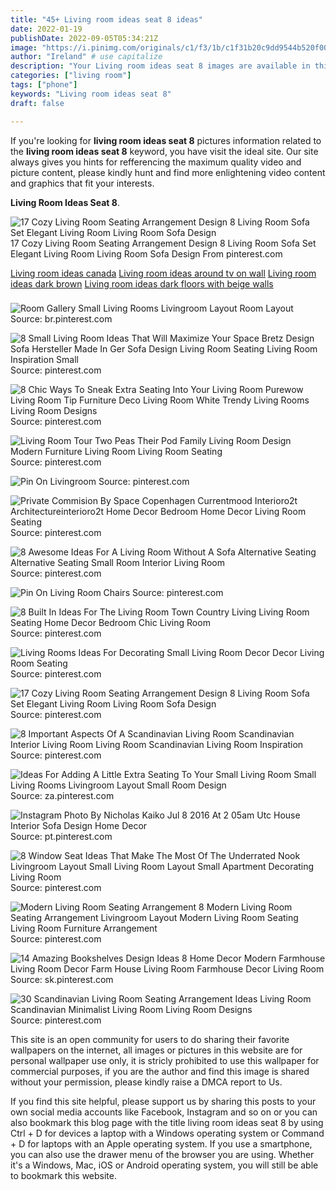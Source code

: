 ```yaml
---
title: "45+ Living room ideas seat 8 ideas"
date: 2022-01-19
publishDate: 2022-09-05T05:34:21Z
image: "https://i.pinimg.com/originals/c1/f3/1b/c1f31b20c9dd9544b520f0091f6f4eb5.jpg"
author: "Ireland" # use capitalize
description: "Your Living room ideas seat 8 images are available in this site. Living room ideas seat 8 are a topic that is being searched for and liked by netizens today. You can Find and Download the Living room ideas seat 8 files here. Find and Download all free vectors."
categories: ["living room"]
tags: ["phone"]
keywords: "Living room ideas seat 8"
draft: false

---
```


If you're looking for **living room ideas seat 8** pictures information related to the **living room ideas seat 8** keyword, you have visit the ideal  site.  Our site always  gives you  hints  for refferencing  the maximum  quality video and picture  content, please kindly hunt and find more enlightening video content and graphics  that fit your interests.

**Living Room Ideas Seat 8**. 

![17 Cozy Living Room Seating Arrangement Design 8 Living Room Sofa Set Elegant Living Room Living Room Sofa Design](https://i.pinimg.com/originals/9a/b8/f3/9ab8f332dcb19b9accb6b47849bbe86d.jpg "17 Cozy Living Room Seating Arrangement Design 8 Living Room Sofa Set Elegant Living Room Living Room Sofa Design")
17 Cozy Living Room Seating Arrangement Design 8 Living Room Sofa Set Elegant Living Room Living Room Sofa Design From pinterest.com

[Living room ideas canada](/living-room-ideas-canada/)
[Living room ideas around tv on wall](/living-room-ideas-around-tv-on-wall/)
[Living room ideas dark brown](/living-room-ideas-dark-brown/)
[Living room ideas dark floors with beige walls](/living-room-ideas-dark-floors-with-beige-walls/)



### 

 


![Room Gallery Small Living Rooms Livingroom Layout Room Layout](https://i.pinimg.com/originals/6f/f8/b7/6ff8b7052de2c13f00f33c93f6fd3f54.jpg "Room Gallery Small Living Rooms Livingroom Layout Room Layout")
Source: br.pinterest.com

 

![8 Small Living Room Ideas That Will Maximize Your Space Bretz Design Sofa Hersteller Made In Ger Sofa Design Living Room Seating Living Room Inspiration Small](https://i.pinimg.com/originals/bb/3d/56/bb3d56dbf61b25197631afa4f74407d6.jpg "8 Small Living Room Ideas That Will Maximize Your Space Bretz Design Sofa Hersteller Made In Ger Sofa Design Living Room Seating Living Room Inspiration Small")
Source: pinterest.com

 

![8 Chic Ways To Sneak Extra Seating Into Your Living Room Purewow Living Room Tip Furniture Deco Living Room White Trendy Living Rooms Living Room Designs](https://i.pinimg.com/564x/0a/7b/de/0a7bde45a2080c56ebcb2d034e9b0428.jpg "8 Chic Ways To Sneak Extra Seating Into Your Living Room Purewow Living Room Tip Furniture Deco Living Room White Trendy Living Rooms Living Room Designs")
Source: pinterest.com

 

![Living Room Tour Two Peas Their Pod Family Living Room Design Modern Furniture Living Room Living Room Seating](https://i.pinimg.com/originals/69/a4/e4/69a4e4fbc105fe58457cd4f80ff7468f.jpg "Living Room Tour Two Peas Their Pod Family Living Room Design Modern Furniture Living Room Living Room Seating")
Source: pinterest.com

 

![Pin On Livingroom](https://i.pinimg.com/originals/ee/16/05/ee1605e98bdd38fd152116456132f462.jpg "Pin On Livingroom")
Source: pinterest.com

 

![Private Commision By Space Copenhagen Currentmood Interioro2t Architectureinterioro2t Home Decor Bedroom Home Decor Living Room Seating](https://i.pinimg.com/originals/91/c3/35/91c335e5a8c464431e08161de41939cf.jpg "Private Commision By Space Copenhagen Currentmood Interioro2t Architectureinterioro2t Home Decor Bedroom Home Decor Living Room Seating")
Source: pinterest.com

 

![8 Awesome Ideas For A Living Room Without A Sofa Alternative Seating Alternative Seating Small Room Interior Living Room](https://i.pinimg.com/originals/c8/37/b0/c837b01056f6b49ba6a0c88748309546.png "8 Awesome Ideas For A Living Room Without A Sofa Alternative Seating Alternative Seating Small Room Interior Living Room")
Source: pinterest.com

 

![Pin On Living Room Chairs](https://i.pinimg.com/736x/3a/2b/3d/3a2b3d5ec6b550be930ce95360dc1dcd.jpg "Pin On Living Room Chairs")
Source: pinterest.com

 

![8 Built In Ideas For The Living Room Town Country Living Living Room Seating Home Decor Bedroom Chic Living Room](https://i.pinimg.com/564x/5b/cb/a4/5bcba49f82ad50c17f2a841c851ac006.jpg "8 Built In Ideas For The Living Room Town Country Living Living Room Seating Home Decor Bedroom Chic Living Room")
Source: pinterest.com

 

![Living Rooms Ideas For Decorating Small Living Room Decor Decor Living Room Seating](https://i.pinimg.com/originals/25/c6/85/25c68583947a4c0cd2eeb37140f018c2.jpg "Living Rooms Ideas For Decorating Small Living Room Decor Decor Living Room Seating")
Source: pinterest.com

 

![17 Cozy Living Room Seating Arrangement Design 8 Living Room Sofa Set Elegant Living Room Living Room Sofa Design](https://i.pinimg.com/originals/9a/b8/f3/9ab8f332dcb19b9accb6b47849bbe86d.jpg "17 Cozy Living Room Seating Arrangement Design 8 Living Room Sofa Set Elegant Living Room Living Room Sofa Design")
Source: pinterest.com

 

![8 Important Aspects Of A Scandinavian Living Room Scandinavian Interior Living Room Living Room Scandinavian Living Room Inspiration](https://i.pinimg.com/originals/db/d9/75/dbd975edcfa99e9388910885b08568ba.png "8 Important Aspects Of A Scandinavian Living Room Scandinavian Interior Living Room Living Room Scandinavian Living Room Inspiration")
Source: pinterest.com

 

![Ideas For Adding A Little Extra Seating To Your Small Living Room Small Living Rooms Livingroom Layout Small Room Design](https://i.pinimg.com/originals/43/9f/da/439fdacc62adacf503e390c184f0bef4.jpg "Ideas For Adding A Little Extra Seating To Your Small Living Room Small Living Rooms Livingroom Layout Small Room Design")
Source: za.pinterest.com

 

![Instagram Photo By Nicholas Kaiko Jul 8 2016 At 2 05am Utc House Interior Sofa Design Home Decor](https://i.pinimg.com/originals/03/0f/3c/030f3c595f8f2cba7799156cdd87d837.jpg "Instagram Photo By Nicholas Kaiko Jul 8 2016 At 2 05am Utc House Interior Sofa Design Home Decor")
Source: pt.pinterest.com

 

![8 Window Seat Ideas That Make The Most Of The Underrated Nook Livingroom Layout Small Living Room Layout Small Apartment Decorating Living Room](https://i.pinimg.com/originals/32/51/1d/32511da774c218c0dd8bec07acc23e99.jpg "8 Window Seat Ideas That Make The Most Of The Underrated Nook Livingroom Layout Small Living Room Layout Small Apartment Decorating Living Room")
Source: pinterest.com

 

![Modern Living Room Seating Arrangement 8 Modern Living Room Seating Arrangement Livingroom Layout Modern Living Room Seating Living Room Furniture Arrangement](https://i.pinimg.com/originals/e2/09/c0/e209c0f8975da45e205fdf5cf2e6613c.jpg "Modern Living Room Seating Arrangement 8 Modern Living Room Seating Arrangement Livingroom Layout Modern Living Room Seating Living Room Furniture Arrangement")
Source: pinterest.com

 

![14 Amazing Bookshelves Design Ideas 8 Home Decor Modern Farmhouse Living Room Decor Farm House Living Room Farmhouse Decor Living Room](https://i.pinimg.com/originals/7a/80/de/7a80de1ced68ea47c2971eedeeac85dc.jpg "14 Amazing Bookshelves Design Ideas 8 Home Decor Modern Farmhouse Living Room Decor Farm House Living Room Farmhouse Decor Living Room")
Source: sk.pinterest.com

 

![30 Scandinavian Living Room Seating Arrangement Ideas Living Room Scandinavian Minimalist Living Room Living Room Designs](https://i.pinimg.com/originals/c1/f3/1b/c1f31b20c9dd9544b520f0091f6f4eb5.jpg "30 Scandinavian Living Room Seating Arrangement Ideas Living Room Scandinavian Minimalist Living Room Living Room Designs")
Source: pinterest.com

 

This site is an open community for users to do sharing their favorite wallpapers on the internet, all images or pictures in this website are for personal wallpaper use only, it is stricly prohibited to use this wallpaper for commercial purposes, if you are the author and find this image is shared without your permission, please kindly raise a DMCA report to Us.

If you find this site helpful, please support us by sharing this posts to your own social media accounts like Facebook, Instagram and so on or you can also bookmark this blog page with the title living room ideas seat 8 by using Ctrl + D for devices a laptop with a Windows operating system or Command + D for laptops with an Apple operating system. If you use a smartphone, you can also use the drawer menu of the browser you are using. Whether it's a Windows, Mac, iOS or Android operating system, you will still be able to bookmark this website.
